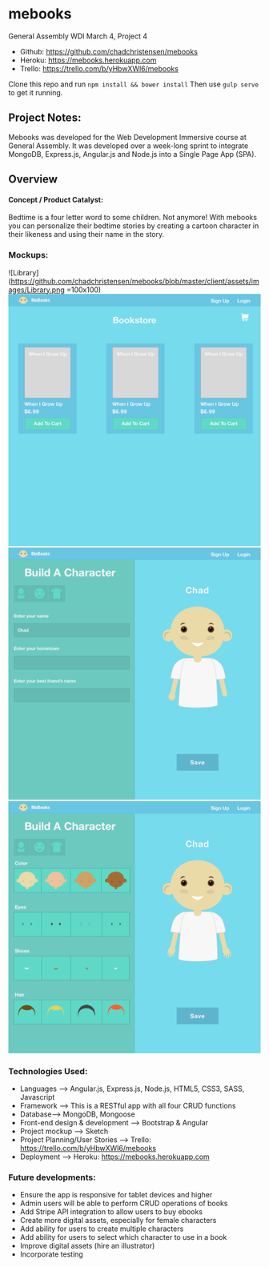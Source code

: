 # mebooks

General Assembly WDI March 4, Project 4

- Github: https://github.com/chadchristensen/mebooks
- Heroku: https://mebooks.herokuapp.com
- Trello: https://trello.com/b/yHbwXWl6/mebooks

Clone this repo and run `npm install && bower install` Then use `gulp serve` to get it running.

## Project Notes:

Mebooks was developed for the Web Development Immersive course at General Assembly. It was developed over a week-long sprint to integrate MongoDB, Express.js, Angular.js and Node.js into a Single Page App (SPA).

## Overview
#### Concept / Product Catalyst:

Bedtime is a four letter word to some children.  Not anymore!  With mebooks you can personalize their bedtime stories by creating a cartoon character in their likeness and using their name in the story.

### Mockups:
![Library](https://github.com/chadchristensen/mebooks/blob/master/client/assets/images/Library.png =100x100)
![Store](https://github.com/chadchristensen/mebooks/blob/master/client/assets/images/Store.png)
![Build A Character - Info](https://github.com/chadchristensen/mebooks/blob/master/client/assets/images/Build%20a%20Character%20-%20Info.png)
![Build A Character - Body](https://github.com/chadchristensen/mebooks/blob/master/client/assets/images/Build%20a%20Character%20-%20Body.png)

### Technologies Used:

- Languages --> Angular.js, Express.js, Node.js, HTML5, CSS3, SASS, Javascript
- Framework --> This is a RESTful app with all four CRUD functions
- Database--> MongoDB, Mongoose
- Front-end design & development --> Bootstrap & Angular
- Project mockup --> Sketch
- Project Planning/User Stories --> Trello: https://trello.com/b/yHbwXWl6/mebooks 
- Deployment --> Heroku: https://mebooks.herokuapp.com

### Future developments:

- Ensure the app is responsive for tablet devices and higher
- Admin users will be able to perform CRUD operations of books
- Add Stripe API integration to allow users to buy ebooks
- Create more digital assets, especially for female characters
- Add ability for users to create multiple characters
- Add ability for users to select which character to use in a book
- Improve digital assets (hire an illustrator)
- Incorporate testing
